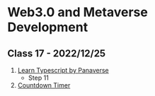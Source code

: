 # Web3.0 and Metaverse Development

## Class 17 - 2022/12/25

1. [Learn Typescript by Panaverse](https://github.com/panaverse/learn-typescript)
   - Step 11
2. [Countdown Timer](https://github.com/hassan-ak/wmd-ts-countdown-timer)

